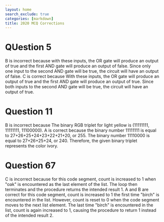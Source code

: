 ```yaml
---
layout: home
search_exclude: true
categories: [markdown]
title: 2020 MCQ Corrections
---
```

# QUestion 5
B is incorrect because with these inputs, the OR gate will produce an output of true and the first AND gate will produce an output of false. Since only one input to the second AND gate will be true, the circuit will have an output of false. C is correct because With these inputs, the OR gate will produce an output of true and the first AND gate will produce an output of true. Since both inputs to the second AND gate will be true, the circuit will have an output of true.

# Question 11
B is incorrect because The binary RGB triplet for light yellow is (11111111, 11111111, 11100000). A is correct because the binary number 11111111 is equal to 27+26+25+24+23+22+21+20, or 255. The binary number 11110000 is equal to 27+26+25+24, or 240. Therefore, the given binary triplet represents the color ivory.

# Question 67
C is incorrect because for this code segment, count is increased to 1 when "oak" is encountered as the last element of the list. The loop then terminates and the procedure returns the intended result 1. A and B are correct for this code segment, count is increased to 1 the first time "birch" is encountered in the list. However, count is reset to 0 when the code segment moves to the next list element. The last time "birch" is encountered in the list, count is again increased to 1, causing the procedure to return 1 instead of the intended result 2.

